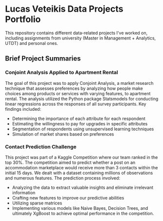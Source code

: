 # Lucas Veteikis Data Projects Portfolio

This repository contains different data-related projects I've worked on, including assignments from university (Master in Management + Analytics, UTDT) and personal ones.

## Brief Project Summaries

### Conjoint Analysis Applied to Apartment Rental
The goal of this project was to apply Conjoint Analysis, a market research technique that assesses preferences by analyzing how people make choices among products or services with varying features, to apartment rental. The analysis utilized the Python package Statsmodels for conducting linear regressions across the responses of all survey participants. Key findings included:
- Determining the importance of each attribute for each respondent
- Estimating the willingness to pay for upgrades in specific attributes
- Segmentation of respondents using unsupervised learning techniques
- Simulation of market shares based on preferences

### Contact Prediction Challenge
This project was part of a Kaggle Competition where our team ranked in the top 30%. The competition aimed to predict whether a post on an accommodation marketplace would receive more than 3 contacts within the initial 15 days. We dealt with a dataset containing millions of observations and numerous features. The prediction process involved:

- Analyzing the data to extract valuable insights and eliminate irrelevant information
- Crafting new features to improve our predictive abilities
- Utilizing sparse matrices
- Implementing various models like Naive Bayes, Decision Trees, and ultimately XgBoost to achieve optimal performance in the competition.

